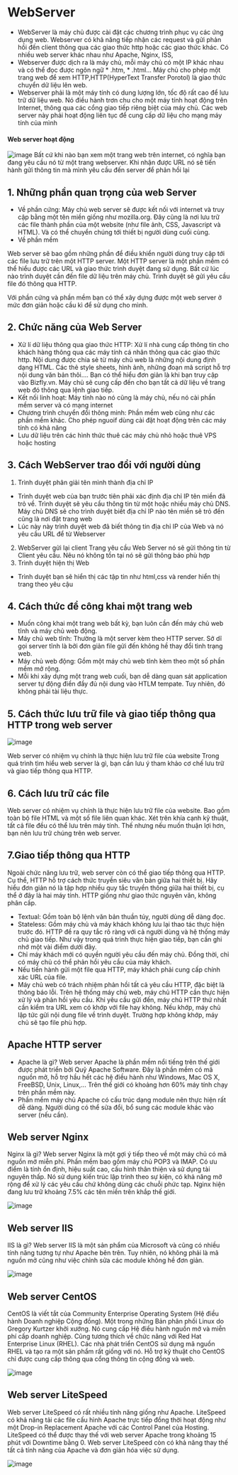 # WebServer
- WebServer là máy chủ được cài đặt các chương trình phục vụ các ứng dụng web. Webserver có khả năng tiếp nhận các request và gửi phản hồi đến client thông qua các giao thức http hoặc các giao thức khác. Có nhiều web server khác nhau như Apache, Nginx, ISS,
- Webserver được dịch ra là máy chủ, mỗi máy chủ có một IP khác nhau và có thể đọc được ngôn ngữ * .htm, * .html... Máy chủ cho phép một trang web để xem HTTP,HTTP(HyperText Transfer Porotol) là giao thức chuyển dữ liệu lên web.
- Webserver phải là một máy tính có dung lượng lớn, tốc độ rất cao để lưu trữ dữ liệu web. Nó điều hành trơn chu cho một máy tính hoạt động trên Internet, thông qua các cổng giao tiếp riêng biệt của máy chủ. Các web server này phải hoạt động liên tục để cung cấp dữ liệu cho mạng máy tính của mình
#### Web server hoạt động
   ![image](https://user-images.githubusercontent.com/105496635/184080316-7f7f21b3-9967-4f85-b0c8-045bd061a16f.png) 
   Bất cứ khi nào bạn xem một trang web trên internet, có nghĩa bạn đang yêu cầu nó từ một trang webserver. Khi nhận được URL nó sẽ tiến hành gửi thông tin mà mình yêu cầu đến server để phản hồi lại

## 1. Những phần quan trọng của web Server
- Về phần cứng:
Máy chủ web server sẽ được kết nối với internet và truy cập bằng một tên miền giống như mozilla.org. Đây cũng là nơi lưu trữ các file thành phần của một website (như file ảnh, CSS, Javascript và HTML). Và có thể chuyển chúng tới thiết bị người dùng cuối cùng.
- Về phần mềm 

Web server sẽ bao gồm những phần để điều khiển người dùng truy cập tới các file lưu trữ trên một HTTP server. Một HTTP server là một phần mềm có thể hiểu được các URL và giao thức trình duyệt đang sử dụng. Bất cứ lúc nào trình duyệt cần đến file dữ liệu trên máy chủ. Trình duyệt sẽ gửi yêu cầu file đó thông qua HTTP. 

Với phần cứng và phần mềm bạn có thể xây dựng được một web server ở mức đơn giản hoặc cầu kì để sử dụng cho mình. 

## 2. Chức năng của Web Server 
- Xử lí dữ liệu thông qua giao thức HTTP: Xử lí nhà cung cấp thông tin cho khách hàng thông qua các máy tính cá nhân thông qua các giao thức http. Nội dung được chia sẻ từ máy chủ web  là những nội dung định dạng HTML. Các thẻ style sheets, hình ảnh, những đoạn mã script hỗ trợ nội dung văn bản thôi…. Bạn có thể hiểu đơn giản là khi bạn truy cập vào Bizfly.vn. Máy chủ sẽ cung cấp đến cho bạn tất cả dữ liệu về trang web đó thông qua lệnh giao tiếp.
- Kết nối linh hoạt: Máy tính nào nó cũng là máy chủ, nếu nó cài phần mềm server và có mạng internet
- Chương trình chuyển đổi thông minh: Phần mềm web cũng như các phần mềm khác. Cho phép nguoif dùng cài đặt hoạt động trên các máy tính có khả năng 
- Lưu dữ liệu trên các hình thức thuê các máy chủ nhỏ hoặc thuê VPS hoặc hosting

## 3. Cách WebServer trao đổi với người dùng
1. Trình duyệt phân giải tên mình thành địa chỉ IP
- Trình duyệt web của bạn trước tiên phải xác định địa chỉ IP tên miền đã trỏ về. Trình duyệt sẽ yêu cầu thông tin từ một hoặc nhiều máy chủ DNS. Máy chủ DNS sẽ cho trình duyệt biết địa chỉ IP nào tên miền sẽ trỏ đến cũng là nơi đặt trang web
- Lúc này này trình duyệt web đã biết thông tin địa chỉ IP của Web và nó yêu cầu URL để từ Webserver 
2. WebServer gửi lại client Trang yêu cầu
Web Server nó sẽ gửi thông tin từ Client yêu cầu. Nêu nó không tồn tại nó sẽ gửi thông báo phù hợp
3. Trình duyệt hiện thị Web   
- Trình duyệt bạn sẽ hiển thị các tập tin như html,css và render hiển thị trang theo yêu cậu

## 4. Cách thức để công khai một trang web
- Muốn công khai một trang web bất kỳ, bạn luôn cần đến máy chủ web tĩnh và máy chủ web động.
- Máy chủ web tĩnh: Thường là một server kèm theo HTTP server. Sở dĩ gọi server tĩnh là bởi đơn giản file gửi đến không hề thay đổi tình trạng web.
- Máy chủ web động: Gồm một máy chủ web tĩnh kèm theo một số phần mềm mở rộng.
- Mỗi khi xây dựng một trang web cuối, bạn dễ dàng quan sát application server tự động điền đầy đủ nội dung vào HTLM tempate. Tuy nhiên, đó không phải tài liệu thực.

## 5. Cách thức lưu trữ file và giao tiếp thông qua HTTP trong web server

![image](https://user-images.githubusercontent.com/105496635/184089250-46fec7c3-e0ca-4c70-866c-f47186c34e20.png)

Web server có nhiệm vụ chính là thực hiện lưu trữ file của website
Trong quá trình tìm hiểu web server là gì, bạn cần lưu ý tham khảo cơ chế lưu trữ và giao tiếp thông qua HTTP.

## 6. Cách lưu trữ các file
Web server có nhiệm vụ chính là thực hiện lưu trữ file của website. Bao gồm toàn bộ file HTML và một số file liên quan khác. Xét trên khía cạnh kỹ thuật, tất cả file đều có thể lưu trên máy tính. Thế nhưng nếu muốn thuận lợi hơn, bạn nên lưu trữ chúng trên web server.
## 7.Giao tiếp thông qua HTTP
Ngoài chức năng lưu trữ, web server còn có thể giao tiếp thông qua HTTP. Cụ thể, HTTP hỗ trợ cách thức truyền siêu văn bản giữa hai thiết bị. Hãy hiểu đơn giản nó là tập hợp nhiều quy tắc truyền thông giữa hai thiết bị, cụ thể ở đây là hai máy tính. HTTP giống như giao thức nguyên văn, không phân cấp.
- Textual: Gồm toàn bộ lệnh văn bản thuần túy, người dùng dễ dàng đọc.
- Stateless: Gồm máy chủ và máy khách không lưu lại thao tác thực hiện trước đó.
HTTP đề ra quy tắc rõ ràng với cả người dùng và hệ thống máy chủ giao tiếp. Như vậy trong quá trình thực hiện giao tiếp, bạn cần ghi nhớ một vài điểm dưới đây.
- Chỉ máy khách mới có quyền người yêu cầu đến máy chủ. Đồng thời, chỉ có máy chủ có thể phản hồi yêu cầu của máy khách.
- Nếu tiến hành gửi một file qua HTTP, máy khách phải cung cấp chính xác URL của file.
- Máy chủ web có trách nhiệm phản hồi tất cả yêu cầu HTTP, đặc biệt là thông báo lỗi.
Trên hệ thống máy chủ web, máy chủ HTTP cần thực hiện xử lý và phản hồi yêu cầu. Khi yêu cầu gửi đến, máy chủ HTTP thứ nhất cần kiểm tra URL xem có khớp với file hay không. Nếu khớp, máy chủ lập tức gửi nội dung file về trình duyệt. Trường hợp không khớp, máy chủ sẽ tạo file phù hợp.


## Apache HTTP server
- Apache là gì? Web server Apache là phần mềm nổi tiếng trên thế giới được phát triển bởi Quỹ Apache Software. Đây là phần mềm có mã nguồn mở, hỗ trợ hầu hết các hệ điều hành như Windows, Mac OS X, FreeBSD, Unix, Linux,... Trên thế giới có khoảng hơn 60% máy tính chạy trên phần mềm này.
- Phần mềm máy chủ Apache có cấu trúc dạng module nên thực hiện rất dễ dàng. Người dùng có thể sửa đổi, bổ sung các module khác vào server (nếu cần).

## Web server Nginx
Nginx là gì? Web server Nginx là một gợi ý tiếp theo về một máy chủ có mã nguồn mở miễn phí. Phần mềm bao gồm máy chủ POP3 và IMAP. Có ưu điểm là tính ổn định, hiệu suất cao, cấu hình thân thiện và sử dụng tài nguyên thấp. Nó sử dụng kiến trúc lập trình theo sự kiện, có khả năng mở rộng để xử lý các yêu cầu chứ không dùng các chuỗi phức tạp. Nginx hiện đang lưu trữ khoảng 7.5% các tên miền trên khắp thế giới.

![image](https://user-images.githubusercontent.com/105496635/184092442-bedfb532-7f26-4791-b3a4-f62188292c5c.png)


## Web server IIS
IIS là gì? Web server IIS là một sản phẩm của Microsoft và cũng có nhiều tính năng tương tự như Apache bên trên. Tuy nhiên, nó không phải là mã nguồn mở cũng như việc chỉnh sửa các module không hề đơn giản.

![image](https://user-images.githubusercontent.com/105496635/184092528-1ad7e313-85f6-4a8e-bf64-e31ac15caa6d.png)

## Web server CentOS
CentOS là viết tắt của Community Enterprise Operating System (Hệ điều hành Doanh nghiệp Cộng đồng). Một trong những Bản phân phối Linux do Gregory Kurtzer khởi xướng. Nó cung cấp Hệ điều hành nguồn mở và miễn phí cấp doanh nghiệp. Cũng tương thích về chức năng với Red Hat Enterprise Linux (RHEL). Các nhà phát triển CentOS sử dụng mã nguồn RHEL và tạo ra một sản phẩm rất giống với nó. Hỗ trợ kỹ thuật cho CentOS chỉ được cung cấp thông qua cổng thông tin cộng đồng và web.

![image](https://user-images.githubusercontent.com/105496635/184271972-ed07b343-7ca6-4b28-8d0d-2eda2a822763.png)

## Web server LiteSpeed
Web server LiteSpeed có rất nhiều tính năng giống như Apache. LiteSpeed có khả năng tải các file cấu hình Apache trực tiếp đồng thời hoạt động như một Drop-in Replacement Apache với các Control Panel của Hosting. LiteSpeed có thể được thay thế với web server Apache trong khoảng 15 phút với Downtime bằng 0. Web server LiteSpeed còn có khả năng thay thế tất cả tính năng của Apache và đơn giản hóa việc sử dụng.

![image](https://user-images.githubusercontent.com/105496635/184274613-15e0d1bc-5595-4d13-a7bf-3af021bb29fb.png)

